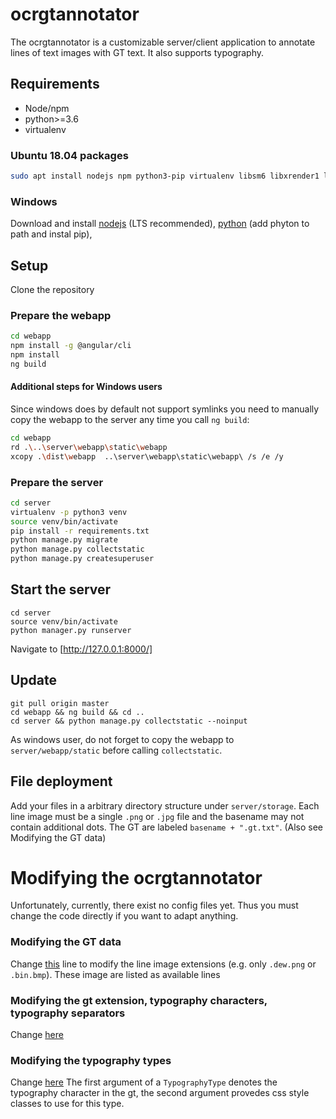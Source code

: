 # ocrgtannotator

The ocrgtannotator is a customizable server/client application to annotate lines of text images with GT text.
It also supports typography.

## Requirements

* Node/npm
* python>=3.6
* virtualenv

### Ubuntu 18.04 packages
```bash
sudo apt install nodejs npm python3-pip virtualenv libsm6 libxrender1 libfontconfig1
```

### Windows
Download and install [nodejs](https://nodejs.org) (LTS recommended), [python](https://www.python.org/downloads/) (add phyton to path and instal pip), 

## Setup

Clone the repository

### Prepare the webapp
```bash
cd webapp
npm install -g @angular/cli
npm install
ng build
```

#### Additional steps for Windows users
Since windows does by default not support symlinks you need to manually copy the webapp to the server any time you call `ng build`:
```bash
cd webapp
rd .\..\server\webapp\static\webapp
xcopy .\dist\webapp  ..\server\webapp\static\webapp\ /s /e /y
```

### Prepare the server
```bash
cd server
virtualenv -p python3 venv
source venv/bin/activate
pip install -r requirements.txt
python manage.py migrate
python manage.py collectstatic
python manage.py createsuperuser
```

## Start the server
```
cd server
source venv/bin/activate
python manager.py runserver
```
Navigate to [http://127.0.0.1:8000/]

## Update
```
git pull origin master
cd webapp && ng build && cd ..
cd server && python manage.py collectstatic --noinput
```

As windows user, do not forget to copy the webapp to `server/webapp/static` before calling `collectstatic`.

## File deployment
Add your files in a arbitrary directory structure under `server/storage`.
Each line image must be a single `.png` or `.jpg` file and the basename may not contain additional dots.
The GT are labeled `basename + ".gt.txt"`.
(Also see Modifying the GT data)

# Modifying the ocrgtannotator

Unfortunately, currently, there exist no config files yet. Thus you must change the code directly if you want to adapt anything.

### Modifying the GT data
Change [this](https://github.com/ChWick/ocrgtannotator/blob/cdc6868c72b6767d0787fe593a31ab51bdf0683b/server/database/database.py#L13) line to modify the line image extensions (e.g. only `.dew.png` or `.bin.bmp`). These image are listed as available lines

### Modifying the gt extension, typography characters, typography separators
Change [here](https://github.com/ChWick/ocrgtannotator/blob/master/webapp/src/app/editor/line-editor/editor-card/editor-card.component.html)

### Modifying the typography types
Change [here](https://github.com/ChWick/ocrgtannotator/blob/cdc6868c72b6767d0787fe593a31ab51bdf0683b/webapp/src/app/editor/line-editor/single-line-editors/typography-view/typography-view.component.ts#L33)
The first argument of a `TypographyType` denotes the typography character in the gt, the second argument provedes css style classes to use for this type.

